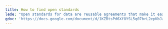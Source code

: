 ```yaml
---
title: How to find open standards
lede: "Open standards for data are reusable agreements that make it easier for people and organisations to publish, access, share and use better quality data. Finding existing open standards is an unsolved problem with difficulties ranging from not knowing open standards exist to determining if a standard can help solve your problem. This guide helps you uncover new ways to find existing open standards."
gdoc: 'https://docs.google.com/document/d/1KZBtsPd6Xf8YSL5q07brL2epKbJz-zi14VUEDdjI5Kg/edit'
---
```

